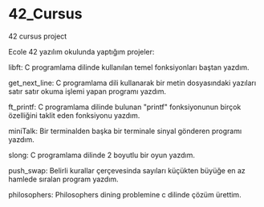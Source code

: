 # 42_Cursus
42 cursus project

Ecole 42 yazılım okulunda yaptığım projeler:

 libft: C programlama dilinde kullanılan temel fonksiyonları baştan yazdım.
 
 get_next_line: C programlama dili kullanarak bir metin dosyasındaki yazıları satır satır okuma işlemi yapan programı yazdım.
 
 ft_printf: C programlama dilinde bulunan "printf" fonksiyonunun birçok özelliğini taklit eden fonksiyonu yazdım.
 
 miniTalk: Bir terminalden başka bir terminale sinyal gönderen programı yazdım.
 
 slong: C programlama dilinde 2 boyutlu bir oyun yazdım. 

push_swap: Belirli kurallar çerçevesinda sayıları küçükten büyüğe en az hamlede sıralan program yazdım.

philosophers: Philosophers dining problemine c dilinde çözüm ürettim.

